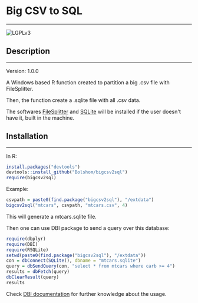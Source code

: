 ﻿# Big CSV to SQL
-----------------------------------------------------------------------------------------

![LGPLv3](https://img.shields.io/badge/Licence-LGPLv3-green.svg)

## Description
-----------------------------------------------------------------------------------------

Version: 1.0.0

A Windows based R function created to partition a big .csv file with FileSplitter.

Then, the function create a .sqlite file with all .csv data.

The softwares [FileSplitter](https://github.com/dubasdey/File-Splitter) and [SQLite](https://www.sqlite.org/index.html) will be installed if the user doesn't have it, built in the machine.


## Installation
-----------------------------------------------------------------------------------------

In R:

```r
install.packages("devtools")
devtools::install_github("Bolshom/bigcsv2sql")
require(bigcsv2sql)
```

Example:

```r
csvpath = paste0(find.package("bigcsv2sql"), "/extdata")
bigcsv2sql("mtcars", csvpath, "mtcars.csv", 4)
```

This will generate a mtcars.sqlite file.

Then one can use DBI package to send a query over this database:

```r
require(dbplyr)
require(DBI)
require(RSQLite)
setwd(paste0(find.package("bigcsv2sql"), "/extdata"))
con = dbConnect(SQLite(), dbname = "mtcars.sqlite")
query = dbSendQuery(con, "select * from mtcars where carb >= 4")
results = dbFetch(query)
dbClearResult(query)
results
```

Check [DBI documentation](https://cran.r-project.org/web/packages/DBI/DBI.pdf) for further knowledge about the usage.